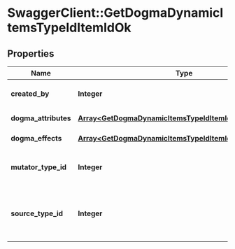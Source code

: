 # SwaggerClient::GetDogmaDynamicItemsTypeIdItemIdOk

## Properties
Name | Type | Description | Notes
------------ | ------------- | ------------- | -------------
**created_by** | **Integer** | The ID of the character who created the item | 
**dogma_attributes** | [**Array&lt;GetDogmaDynamicItemsTypeIdItemIdDogmaAttribute&gt;**](GetDogmaDynamicItemsTypeIdItemIdDogmaAttribute.md) | dogma_attributes array | 
**dogma_effects** | [**Array&lt;GetDogmaDynamicItemsTypeIdItemIdDogmaEffect&gt;**](GetDogmaDynamicItemsTypeIdItemIdDogmaEffect.md) | dogma_effects array | 
**mutator_type_id** | **Integer** | The type ID of the mutator used to generate the dynamic item. | 
**source_type_id** | **Integer** | The type ID of the source item the mutator was applied to create the dynamic item. | 


